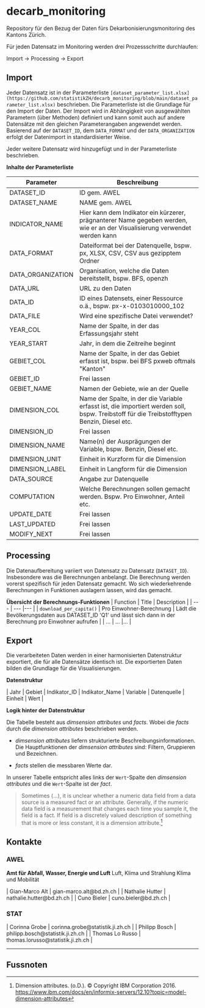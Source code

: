 # decarb_monitoring

Repository für den Bezug der Daten fürs Dekarbonisierungsmonitoring des Kantons Zürich.

Für jeden Datensatz im Monitoring werden drei Prozessschritte durchlaufen:

Import &#8594; Processing &#8594; Export

## Import

Jeder Datensatz ist in der Parameterliste `[dataset_parameter_list.xlsx](https://github.com/statistikZH/decarb_monitoring/blob/main/dataset_parameter_list.xlsx)` beschrieben.
Die Parameterliste ist die Grundlage für den Import der Daten. Der Import wird in Abhängigkeit von ausgewählten Parametern (über Methoden) definiert und kann somit auch auf andere Datensätze mit den gleichen Parameterangaben angewendet werden.
Basierend auf der `DATASET_ID`, dem `DATA_FORMAT` und der `DATA_ORGANIZATION` erfolgt der Datenimport in standardisierter Weise.

Jeder weitere Datensatz wird hinzugefügt und in der Parameterliste beschrieben.

**Inhalte der Parameterliste**

| Parameter     | Beschreibung |
| ---      | ---       |
| DATASET_ID  | ID gem. AWEL |
| DATASET_NAME | NAME gem. AWEL |
| INDICATOR_NAME | Hier kann dem Indikator ein kürzerer, prägnanterer Name gegeben werden, wie er an der Visualisierung verwendet werden kann | 
| DATA_FORMAT | Dateiformat bei der Datenquelle, bspw. px, XLSX, CSV, CSV aus gezipptem Ordner |
| DATA_ORGANIZATION | Organisation, welche die Daten bereitstellt, bspw. BFS, openzh | 
| DATA_URL | URL zu den Daten | 
| DATA_ID | ID eines Datensets, einer Ressource o.ä., bspw. px-x-0103010000_102 |
| DATA_FILE | Wird eine spezifische Datei verwendet? |
| YEAR_COL | Name der Spalte, in der das Erfassungsjahr steht |
| YEAR_START | Jahr, in dem die Zeitreihe beginnt |
| GEBIET_COL | Name der Spalte, in der das Gebiet erfasst ist, bspw. bei BFS pxweb oftmals "Kanton" |
| GEBIET_ID | Frei lassen |
| GEBIET_NAME | Namen der Gebiete, wie an der Quelle |
| DIMENSION_COL | Name der Spalte, in der die Variable erfasst ist, die importiert werden soll, bspw. Treibstoff für die Treibstofftypen Benzin, Diesel etc.|
| DIMENSION_ID | Frei lassen |
| DIMENSION_NAME | Name(n) der Ausprägungen der Variable, bspw. Benzin, Diesel etc. |
| DIMENSION_UNIT | Einheit in Kurzform für die Dimension | 
| DIMENSION_LABEL | Einheit in Langform für die Dimension |
| DATA_SOURCE | Angabe zur Datenquelle |
| COMPUTATION | Welche Berechnungen sollen gemacht werden. Bspw. Pro Einwohner, Anteil etc. |
| UPDATE_DATE | Frei lassen |
| LAST_UPDATED | Frei lassen |
| MODIFY_NEXT | Frei lassen |

## Processing

Die Datenaufbereitung variiert von Datensatz zu Datensatz (`DATASET_ID`). Insbesondere was die Berechnungen anbelangt. Die Berechnung werden vorerst spezifisch für jeden Datensatz gemacht. Wo sich wiederkehrende Berechnungen in Funktionen auslagern lassen, wird das gemacht. 

**Übersicht der Berechnungs-Funktionen**
| Function | Title | Description | 
| ---      | ---       |---       |
| `download_per_capita()` | Pro Einwohner-Berechnung | Lädt die Bevölkerungsdaten aus DATASET_ID 'Q1' und lässt sich dann in der Berechnung pro Einwohner aufrufen |
| ...     | ...       |...       |


## Export

Die verarbeiteten Daten werden in einer harmonisierten Datenstruktur exportiert, die für alle Datensätze identisch ist.
Die exportierten Daten bilden die Grundlage für die Visualisierungen.

**Datenstruktur**

| Jahr | Gebiet | Indikator_ID | Indikator_Name | Variable | Datenquelle | Einheit | Wert | 


**Logik hinter der Datenstruktur**

Die Tabelle besteht aus *dimsension attributes* und *facts*. Wobei die *facts* durch die *dimension attributes* beschrieben werden.

- *dimsension attributes* liefern strukturierte Beschreibungsinformationen. Die Hauptfunktionen der *dimsension attributes* sind: Filtern, Gruppieren und Bezeichnen. 

- *facts* stellen die messbaren Werte dar. 

In unserer Tabelle entspricht alles links der `Wert`-Spalte den *dimsension attributes* und die `Wert`-Spalte ist der *fact*.

> Sometimes (...), it is unclear whether a numeric data field from a data source is a measured fact or an attribute. 
> Generally, if the numeric data field is a measurement that changes each time you sample it, the field is a fact. 
> If field is a discretely valued description of something that is more or less constant, it is a dimension attribute.[^1]

## Kontakte

### AWEL

**Amt für Abfall, Wasser, Energie und Luft**
Luft, Klima und Strahlung
Klima und Mobilität

| Gian-Marco Alt | gian-marco.alt\@bd.zh.ch |
| Nathalie Hutter | nathalie.hutter\@bd.zh.ch |
| Cuno Bieler | cuno.bieler\@bd.zh.ch |

### STAT

| Corinna Grobe | corinna.grobe\@statistik.ji.zh.ch |
| Philipp Bosch | philipp.bosch\@statistik.ji.zh.ch |
| Thomas Lo Russo | thomas.lorusso\@statistik.ji.zh.ch |


---

## Fussnoten

[^1]: Dimension attributes. (o.D.). © Copyright IBM Corporation 2016. https://www.ibm.com/docs/en/informix-servers/12.10?topic=model-dimension-attributes
